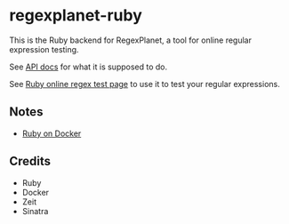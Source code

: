 # regexplanet-ruby

This is the Ruby backend for RegexPlanet, a tool for online regular expression testing.

See [API docs](http://www.regexplanet.com/support/api.html) for what it is supposed to do.

See [Ruby online regex test page](http://www.regexplanet.com/advanced/ruby/index.html) to use it to test your regular expressions.

## Notes

 * [Ruby on Docker](https://docs.docker.com/samples/library/ruby/)

## Credits

 * Ruby
 * Docker
 * Zeit
 * Sinatra
